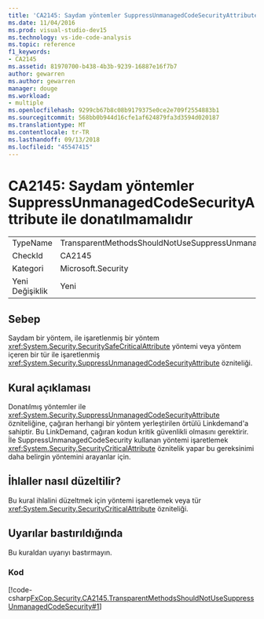 ```yaml
---
title: 'CA2145: Saydam yöntemler SuppressUnmanagedCodeSecurityAttribute ile donatılmamalıdır'
ms.date: 11/04/2016
ms.prod: visual-studio-dev15
ms.technology: vs-ide-code-analysis
ms.topic: reference
f1_keywords:
- CA2145
ms.assetid: 81970700-b438-4b3b-9239-16887e16f7b7
author: gewarren
ms.author: gewarren
manager: douge
ms.workload:
- multiple
ms.openlocfilehash: 9299cb67b8c08b9179375e0ce2e709f2554883b1
ms.sourcegitcommit: 568bb0b944d16cfe1af624879fa3d3594d020187
ms.translationtype: MT
ms.contentlocale: tr-TR
ms.lasthandoff: 09/13/2018
ms.locfileid: "45547415"
---
```

# <a name="ca2145-transparent-methods-should-not-be-decorated-with-the-suppressunmanagedcodesecurityattribute"></a>CA2145: Saydam yöntemler SuppressUnmanagedCodeSecurityAttribute ile donatılmamalıdır

|||
|-|-|
|TypeName|TransparentMethodsShouldNotUseSuppressUnmanagedCodeSecurity|
|CheckId|CA2145|
|Kategori|Microsoft.Security|
|Yeni Değişiklik|Yeni|

## <a name="cause"></a>Sebep

Saydam bir yöntem, ile işaretlenmiş bir yöntem <xref:System.Security.SecuritySafeCriticalAttribute> yöntemi veya yöntem içeren bir tür ile işaretlenmiş <xref:System.Security.SuppressUnmanagedCodeSecurityAttribute> özniteliği.

## <a name="rule-description"></a>Kural açıklaması

Donatılmış yöntemler ile <xref:System.Security.SuppressUnmanagedCodeSecurityAttribute> özniteliğine, çağıran herhangi bir yöntem yerleştirilen örtülü Linkdemand'a sahiptir. Bu LinkDemand, çağıran kodun kritik güvenlikli olmasını gerektirir. İle SuppressUnmanagedCodeSecurity kullanan yöntemi işaretlemek <xref:System.Security.SecurityCriticalAttribute> öznitelik yapar bu gereksinimi daha belirgin yöntemini arayanlar için.

## <a name="how-to-fix-violations"></a>İhlaller nasıl düzeltilir?

Bu kural ihlalini düzeltmek için yöntemi işaretlemek veya tür <xref:System.Security.SecurityCriticalAttribute> özniteliği.

## <a name="when-to-suppress-warnings"></a>Uyarılar bastırıldığında

Bu kuraldan uyarıyı bastırmayın.

### <a name="code"></a>Kod

[!code-csharp[FxCop.Security.CA2145.TransparentMethodsShouldNotUseSuppressUnmanagedCodeSecurity#1](../code-quality/codesnippet/CSharp/ca2145-transparent-methods-should-not-be-decorated-with-the-suppressunmanagedcodesecurityattribute_1.cs)]